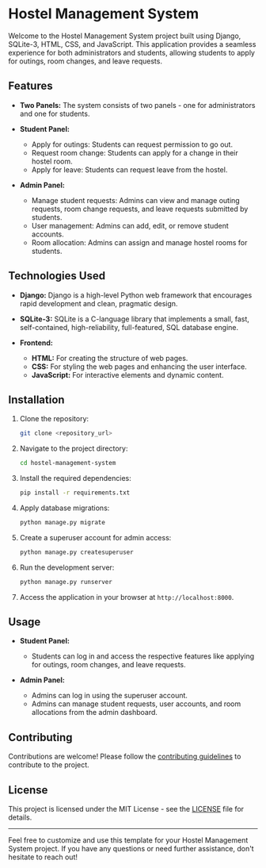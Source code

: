 # Hostel Management System

Welcome to the Hostel Management System project built using Django, SQLite-3, HTML, CSS, and JavaScript. This application provides a seamless experience for both administrators and students, allowing students to apply for outings, room changes, and leave requests.

## Features

- **Two Panels:** The system consists of two panels - one for administrators and one for students.
  
- **Student Panel:**
  - Apply for outings: Students can request permission to go out.
  - Request room change: Students can apply for a change in their hostel room.
  - Apply for leave: Students can request leave from the hostel.

- **Admin Panel:**
  - Manage student requests: Admins can view and manage outing requests, room change requests, and leave requests submitted by students.
  - User management: Admins can add, edit, or remove student accounts.
  - Room allocation: Admins can assign and manage hostel rooms for students.
  
## Technologies Used

- **Django:** Django is a high-level Python web framework that encourages rapid development and clean, pragmatic design.
  
- **SQLite-3:** SQLite is a C-language library that implements a small, fast, self-contained, high-reliability, full-featured, SQL database engine.

- **Frontend:**
  - **HTML:** For creating the structure of web pages.
  - **CSS:** For styling the web pages and enhancing the user interface.
  - **JavaScript:** For interactive elements and dynamic content.

## Installation

1. Clone the repository:
   ```bash
   git clone <repository_url>
   ```

2. Navigate to the project directory:
   ```bash
   cd hostel-management-system
   ```

3. Install the required dependencies:
   ```bash
   pip install -r requirements.txt
   ```

4. Apply database migrations:
   ```bash
   python manage.py migrate
   ```

5. Create a superuser account for admin access:
   ```bash
   python manage.py createsuperuser
   ```

6. Run the development server:
   ```bash
   python manage.py runserver
   ```

7. Access the application in your browser at `http://localhost:8000`.

## Usage

- **Student Panel:**
  - Students can log in and access the respective features like applying for outings, room changes, and leave requests.
  
- **Admin Panel:**
  - Admins can log in using the superuser account.
  - Admins can manage student requests, user accounts, and room allocations from the admin dashboard.

## Contributing

Contributions are welcome! Please follow the [contributing guidelines](CONTRIBUTING.md) to contribute to the project.

## License

This project is licensed under the MIT License - see the [LICENSE](LICENSE) file for details.

---

Feel free to customize and use this template for your Hostel Management System project. If you have any questions or need further assistance, don't hesitate to reach out!
